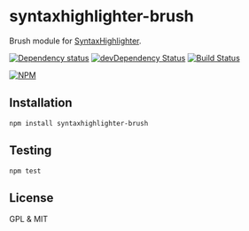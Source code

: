 # syntaxhighlighter-brush

Brush module for [SyntaxHighlighter](https://github.com/alexgorbatchev/syntaxhighlighter).

[![Dependency status](https://david-dm.org/alexgorbatchev/syntaxhighlighter-brush.png)](https://david-dm.org/alexgorbatchev/syntaxhighlighter-brush)
[![devDependency Status](https://david-dm.org/alexgorbatchev/syntaxhighlighter-brush/dev-status.png)](https://david-dm.org/alexgorbatchev/syntaxhighlighter-brush#info=devDependencies)
[![Build Status](https://travis-ci.org/alexgorbatchev/syntaxhighlighter-brush.png)](https://travis-ci.org/alexgorbatchev/syntaxhighlighter-brush)

[![NPM](https://nodei.co/npm/syntaxhighlighter-brush.png?downloads=true&stars=true)](https://npmjs.org/package/syntaxhighlighter-brush)

## Installation

    npm install syntaxhighlighter-brush

## Testing

    npm test

## License

GPL & MIT
